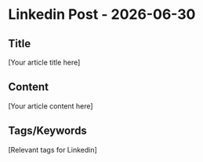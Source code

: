 # Linkedin Post - 2026-06-30

## Title
[Your article title here]

## Content
[Your article content here]

## Tags/Keywords
[Relevant tags for Linkedin]
